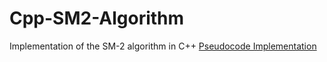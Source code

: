 # Cpp-SM2-Algorithm
Implementation of the SM-2 algorithm in C++
[Pseudocode Implementation](https://en.wikipedia.org/wiki/SuperMemo)
